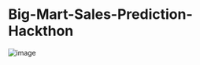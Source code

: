 # Big-Mart-Sales-Prediction-Hackthon


![image](https://github.com/user-attachments/assets/8bd21b96-472a-4db5-abb4-94d5fdd1fc92)

